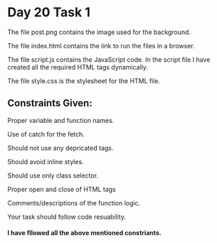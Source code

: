 <h1>Day 20 Task 1</h1>
<p>The file post.png contains the image used for the background.</p>
<p>The file index.html contains the link to run the files in a browser.</p>
<p>The file script.js contains the JavaScript code. In the script file I have created all the required HTML tags dynamically.</p>
<p>The file style.css is the stylesheet for the HTML file.</p>

<h2>Constraints Given:</h2>
<p>Proper variable and function names.</p>
<p>Use of catch for the fetch.</p>
<p>Should not use any depricated tags.</p>
<p>Should avoid inline styles.</p>
<p>Should use only class selector.</p>
<p>Proper open and close of HTML tags</p>
<p>Comments/descriptions of the function logic.</p>
<p>Your task should follow code resuability.</p>

<h4>I have fllowed all the above mentioned constriants.</h4>
